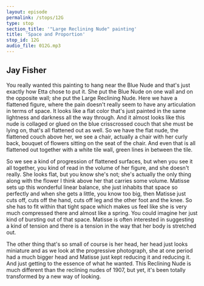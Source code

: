 ```yaml
---
layout: episode
permalink: /stops/12G
type: stop
section_title: '"Large Reclining Nude" painting'
title: 'Space and Proportion'
stop_id: 12G
audio_file: 012G.mp3
---
```


## Jay Fisher

You really wanted this painting to hang near the Blue Nude and that's just exactly how Etta chose to put it.  She put the Blue Nude on one wall and on the opposite wall; she put the Large Reclining Nude.  Here we have a flattened figure, where the pain doesn't really seem to have any articulation in terms of space.  It looks like a flat color that's just painted in the same lightness and darkness all the way through.  And it almost looks like this nude is collaged or glued on the blue crisscrossed couch that she must be lying on, that's all flattened out as well.  So we have the flat nude, the flattened couch above her, we see a chair, actually a chair with her curly back, bouquet of flowers sitting on the seat of the chair.  And even that is all flattened out together with a white tile wall, green lines in between the tile.

So we see a kind of progression of flattened surfaces, but when you see it all together, you kind of read in the volume of her figure, and she doesn't really.  She looks flat, but you know she's not; she's actually the only thing along with the flower I think above her that carries some volume.  Matisse sets up this wonderful linear balance, she just inhabits that space so perfectly and when she gets a little, you know too big, then Matisse just cuts off, cuts off the hand, cuts off leg and the other foot and the knee.  So she has to fit within that tight space which makes us feel like she is very much compressed there and almost like a spring.  You could imagine her just kind of bursting out of that space.  Matisse is often interested in suggesting a kind of tension and there is a tension in the way that her body is stretched out.

The other thing that's so small of course is her head, her head just looks miniature and as we look at the progressive photograph, she at one period had a much bigger head and Matisse just kept reducing it and reducing it.  And just getting to the essence of what he wanted.  This Reclining Nude is much different than the reclining nudes of 1907, but yet, it's been totally transformed by a new way of looking.
